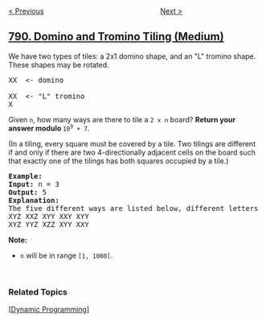 <!--|This file generated by command(leetcode description); DO NOT EDIT.    |-->
<!--+----------------------------------------------------------------------+-->
<!--|@author    openset <openset.wang@gmail.com>                           |-->
<!--|@link      https://github.com/openset                                 |-->
<!--|@home      https://github.com/openset/leetcode                        |-->
<!--+----------------------------------------------------------------------+-->

[< Previous](../escape-the-ghosts "Escape The Ghosts")
　　　　　　　　　　　　　　　　
[Next >](../custom-sort-string "Custom Sort String")

## [790. Domino and Tromino Tiling (Medium)](https://leetcode.com/problems/domino-and-tromino-tiling "多米诺和托米诺平铺")

<p>We have two types of tiles: a 2x1 domino shape, and an &quot;L&quot; tromino shape. These shapes may be rotated.</p>

<pre>
XX  &lt;- domino

XX  &lt;- &quot;L&quot; tromino
X
</pre>

<p>Given <code>n</code>, how many ways are there to tile a <code>2 x n</code> board? <strong>Return your answer modulo </strong><code>10<sup>9</sup> + 7</code>.</p>

<p>(In a tiling, every square must be covered by a tile. Two tilings are different if and only if there are two 4-directionally adjacent cells on the board such that exactly one of the tilings has both squares occupied by a tile.)</p>

<pre>
<strong>Example:</strong>
<strong>Input:</strong> n = 3
<strong>Output:</strong> 5
<strong>Explanation:</strong> 
The five different ways are listed below, different letters indicates different tiles:
XYZ XXZ XYY XXY XYY
XYZ YYZ XZZ XYY XXY</pre>

<p><strong>Note:</strong></p>

<ul>
	<li><code>n</code> will be in range <code>[1, 1000]</code>.</li>
</ul>

<p>&nbsp;</p>

### Related Topics
  [[Dynamic Programming](../../tag/dynamic-programming/README.md)]
